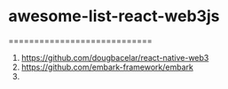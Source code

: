 # awesome-list-react-web3js
 ============================
 1. https://github.com/dougbacelar/react-native-web3
 2. https://github.com/embark-framework/embark
 3. 
